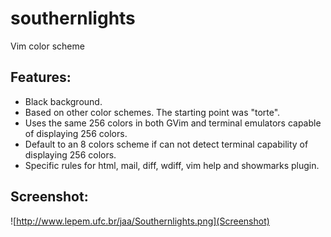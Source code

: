 southernlights
==============

Vim color scheme

Features:
---------

   - Black background.
   - Based on other color schemes. The starting point was "torte".
   - Uses the same 256 colors in both GVim and terminal emulators capable of displaying 256 colors.
   - Default to an 8 colors scheme if can not detect terminal capability of displaying 256 colors.
   - Specific rules for html, mail, diff, wdiff, vim help and showmarks plugin.

Screenshot:
-----------

![http://www.lepem.ufc.br/jaa/Southernlights.png](Screenshot)
